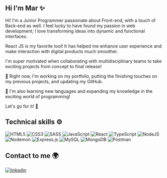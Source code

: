 ## Hi I'm Mar ✨

Hi! I'm a Junior Programmer passionate about Front-end, with a touch of Back-end as well. I feel lucky to have found my passion in web development; I love transforming ideas into dynamic and functional interfaces.

React JS is my favorite tool! It has helped me enhance user experience and make interaction with digital products much smoother.

I'm super motivated when collaborating with multidisciplinary teams to take exciting projects from concept to final release!

🔭 Right now, I'm working on my portfolio, putting the finishing touches on my previous projects, and updating my GitHub.

🌱 I'm also learning new languages and expanding my knowledge in the exciting world of programming!

Let's go for it! 🚀

## Technical skills ⚙️

![HTML5](https://img.shields.io/badge/html5-%23E34F26.svg?style=for-the-badge&logo=html5&logoColor=white)
![CSS3](https://img.shields.io/badge/css3-%231572B6.svg?style=for-the-badge&logo=css3&logoColor=white)
![SASS](https://img.shields.io/badge/SASS-hotpink.svg?style=for-the-badge&logo=SASS&logoColor=white)
![JavaScript](https://img.shields.io/badge/javascript-%23323330.svg?style=for-the-badge&logo=javascript&logoColor=%23F7DF1E)
![React](https://img.shields.io/badge/react-%2320232a.svg?style=for-the-badge&logo=react&logoColor=%2361DAFB)
![TypeScript](https://img.shields.io/badge/typescript-%23007ACC.svg?style=for-the-badge&logo=typescript&logoColor=white)
![NodeJS](https://img.shields.io/badge/node.js-6DA55F?style=for-the-badge&logo=node.js&logoColor=white)
![Nodemon](https://img.shields.io/badge/NODEMON-%23323330.svg?style=for-the-badge&logo=nodemon&logoColor=%BBDEAD)
![Express.js](https://img.shields.io/badge/express.js-%23404d59.svg?style=for-the-badge&logo=express&logoColor=%2361DAFB)
![MySQL](https://img.shields.io/badge/mysql-4479A1.svg?style=for-the-badge&logo=mysql&logoColor=white)
![MongoDB](https://img.shields.io/badge/MongoDB-%234ea94b.svg?style=for-the-badge&logo=mongodb&logoColor=white)
![Postman](https://img.shields.io/badge/Postman-FF6C37?style=for-the-badge&logo=postman&logoColor=white)

## Contact to me 🌍

[![linkedin](https://img.shields.io/badge/linkedin-0A66C2?style=for-the-badge&logo=linkedin&logoColor=white)](www.linkedin.com/in/mar-caballero-moryno-511398204)

